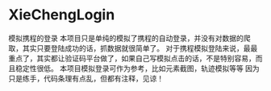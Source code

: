# XieChengLogin
模拟携程的登录
本项目只是单纯的模拟了携程的自动登录，并没有对数据的爬取，其实只要登陆成功的话，抓数据就很简单了。
对于携程模拟登陆来说，最最重点了，其实都让验证码平台做了，如果自己写模拟点击的话，不是特别容易，而且稳定性很低。
本项目模拟登录可作为参考，比如元素截图，轨迹模拟等等
因为只是练手，代码条理有点乱，但都有注释，见谅！
